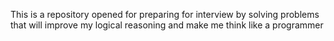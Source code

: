 This is a repository opened for preparing for interview by solving problems that will improve my logical reasoning and make me think like a programmer
